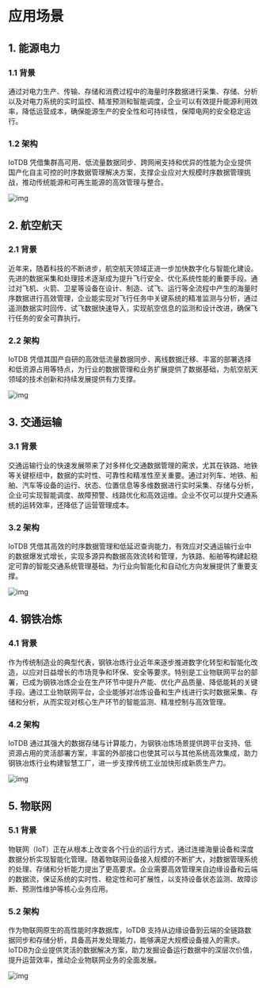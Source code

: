 <!--

    Licensed to the Apache Software Foundation (ASF) under one
    or more contributor license agreements.  See the NOTICE file
    distributed with this work for additional information
    regarding copyright ownership.  The ASF licenses this file
    to you under the Apache License, Version 2.0 (the
    "License"); you may not use this file except in compliance
    with the License.  You may obtain a copy of the License at
    
        http://www.apache.org/licenses/LICENSE-2.0
    
    Unless required by applicable law or agreed to in writing,
    software distributed under the License is distributed on an
    "AS IS" BASIS, WITHOUT WARRANTIES OR CONDITIONS OF ANY
    KIND, either express or implied.  See the License for the
    specific language governing permissions and limitations
    under the License.

-->

# 应用场景

## 1. 能源电力

### 1.1 背景

通过对电力生产、传输、存储和消费过程中的海量时序数据进行采集、存储、分析以及对电力系统的实时监控、精准预测和智能调度，企业可以有效提升能源利用效率，降低运营成本，确保能源生产的安全性和可持续性，保障电网的安全稳定运行。

### 1.2 架构

IoTDB 凭借集群高可用、低流量数据同步、跨网闸支持和优异的性能为企业提供国产化自主可控的时序数据管理解决方案，支撑企业应对大规模时序数据管理挑战，推动传统能源和可再生能源的高效管理与整合。

![img](/img/scenarios01.png)


## 2. 航空航天

### 2.1 背景

近年来，随着科技的不断进步，航空航天领域正进一步加快数字化与智能化建设。先进的数据采集和处理技术逐渐成为提升飞行安全、优化系统性能的重要手段。通过对飞机、火箭、卫星等设备在设计、制造、试飞、运行等全流程中产生的海量时序数据进行高效管理，企业能实现对飞行任务中关键系统的精准监测与分析，通过遥测数据实时回传、试飞数据快速导入，实现航空信息的监测和设计改进，确保飞行任务的安全可靠执行。

### 2.2 架构

IoTDB 凭借其国产自研的高效低流量数据同步、离线数据迁移、丰富的部署选择和低资源占用等特点，为行业的数据管理和业务扩展提供了数据基础，为航空航天领域的技术创新和持续发展提供有力支撑。

![img](/img/scenarios02.png)


## 3. 交通运输

### 3.1 背景

交通运输行业的快速发展带来了对多样化交通数据管理的需求，尤其在铁路、地铁等关键枢纽中，数据的实时性、可靠性和精准性至关重要。通过对列车、地铁、船舶、汽车等设备的运行、状态、位置信息等多维数据进行实时采集、存储与分析，企业可实现智能调度、故障预警、线路优化和高效运维。企业不仅可以提升交通系统的运转效率，还降低了运营管理成本。

### 3.2 架构

IoTDB 凭借其高效的时序数据管理和低延迟查询能力，有效应对交通运输行业中的数据爆发式增长，实现多源异构数据高效流转和管理，为铁路、船舶等构建起稳定可靠的智能交通系统管理基础，为行业向智能化和自动化方向发展提供了重要支撑。

![img](/img/scenarios03.png)


## 4. 钢铁冶炼

### 4.1 背景

作为传统制造业的典型代表，钢铁冶炼行业近年来逐步推进数字化转型和智能化改造，以应对日益增长的市场竞争和环保、安全等要求。特别是工业物联网平台的部署，已成为钢铁冶炼企业在生产环节中提升产能、优化产品质量、降低能耗的关键手段。通过工业物联网平台，企业能够对冶炼设备和生产线进行实时数据采集、存储和分析，从而实现对核心生产环节的智能监测、精准控制与高效管理。

### 4.2 架构

IoTDB 通过其强大的数据存储与计算能力，为钢铁冶炼场景提供跨平台支持、低资源占用的灵活部署方案，丰富的外部接口也使其可以与其他系统高效集成，助力钢铁冶炼行业构建智慧工厂，进一步支撑传统工业加快形成新质生产力。

![img](/img/scenarios04.png)


## 5. 物联网

### 5.1 背景

物联网（IoT）正在从根本上改变各个行业的运行方式，通过连接海量设备和深度数据分析实现智能化管理。随着物联网设备接入规模的不断扩大，对数据管理系统的处理、存储和分析能力提出了更高要求。企业需要高效管理来自边缘设备和云端的数据流，保证系统的实时性、稳定性和可扩展性，以支持设备状态监测、故障诊断、预测性维护等核心业务应用。

### 5.2 架构

作为物联网原生的高性能时序数据库，IoTDB 支持从边缘设备到云端的全链路数据同步和存储分析，具备高并发处理能力，能够满足大规模设备接入的需求。IoTDB为企业提供灵活的数据解决方案，助力发掘设备运行数据中的深层次价值，提升运营效率，推动企业物联网业务的全面发展。

![img](/img/scenarios05.png)
